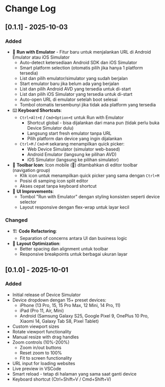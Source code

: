 # Change Log

## [0.1.1] - 2025-10-03

### Added
- 📱 **Run with Emulator** - Fitur baru untuk menjalankan URL di Android Emulator atau iOS Simulator
  - Auto-detect ketersediaan Android SDK dan iOS Simulator
  - Smart platform selection (otomatis pilih jika hanya 1 platform tersedia)
  - List dan pilih emulator/simulator yang sudah berjalan
  - Start emulator baru jika belum ada yang berjalan
  - List dan pilih Android AVD yang tersedia untuk di-start
  - List dan pilih iOS Simulator yang tersedia untuk di-start
  - Auto-open URL di emulator setelah boot selesai
  - Tombol otomatis tersembunyi jika tidak ada platform yang tersedia
- ⌨️ **Keyboard Shortcuts**:
  - `Ctrl+Alt+E` / `Cmd+Option+E` untuk Run with Emulator
    - Shortcut global - bisa dijalankan dari mana pun (tidak perlu buka Device Simulator dulu)
    - Langsung start fresh emulator tanpa URL
    - Pilih platform dan device yang ingin dijalankan
  - `Ctrl+M` / `Cmd+M` sekarang menampilkan quick picker:
    - Web Device Simulator (simulator web-based)
    - Android Emulator (langsung ke pilihan AVD)
    - iOS Simulator (langsung ke pilihan simulator)
- 🎯 **Toolbar Icon**: Icon mobile (📱) ditambahkan di editor toolbar (navigation group)
  - Klik icon untuk menampilkan quick picker yang sama dengan `Ctrl+M`
  - Posisi di samping icon split editor
  - Akses cepat tanpa keyboard shortcut
- 🎨 **UI Improvements**:
  - Tombol "Run with Emulator" dengan styling konsisten seperti device selector
  - Layout responsive dengan flex-wrap untuk layar kecil

### Changed
- 🏗️ **Code Refactoring**:
  - Separation of concerns antara UI dan business logic
- 📐 **Layout Optimization**:
  - Better spacing dan alignment untuk toolbar
  - Responsive breakpoints untuk berbagai ukuran layar

## [0.1.0] - 2025-10-01

### Added
- Initial release of Device Simulator
- Device dropdown dengan 15+ preset devices:
  - iPhone (13 Pro, 15, 15 Pro Max, 12 Mini, 14 Pro, 11)
  - iPad (Pro 11, Air, Mini)
  - Android (Samsung Galaxy S25, Google Pixel 9, OnePlus 10 Pro, Xiaomi 14, Galaxy Tab S8, Pixel Tablet)
- Custom viewport sizes
- Rotate viewport functionality
- Manual resize with drag handles
- Zoom controls (10%-200%)
  - Zoom in/out buttons
  - Reset zoom to 100%
  - Fit to screen functionality
- URL input for loading websites
- Live preview in VSCode
- Smart reload - tetap di halaman yang sama saat ganti device
- Keyboard shortcut (Ctrl+Shift+V / Cmd+Shift+V)
